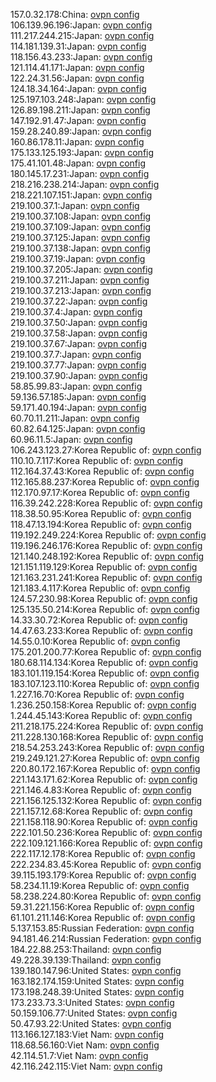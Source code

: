 157.0.32.178:China: [ovpn config](vpn/157_0_32_178.ovpn)  
106.139.96.196:Japan: [ovpn config](vpn/106_139_96_196.ovpn)  
111.217.244.215:Japan: [ovpn config](vpn/111_217_244_215.ovpn)  
114.181.139.31:Japan: [ovpn config](vpn/114_181_139_31.ovpn)  
118.156.43.233:Japan: [ovpn config](vpn/118_156_43_233.ovpn)  
121.114.41.171:Japan: [ovpn config](vpn/121_114_41_171.ovpn)  
122.24.31.56:Japan: [ovpn config](vpn/122_24_31_56.ovpn)  
124.18.34.164:Japan: [ovpn config](vpn/124_18_34_164.ovpn)  
125.197.103.248:Japan: [ovpn config](vpn/125_197_103_248.ovpn)  
126.89.198.211:Japan: [ovpn config](vpn/126_89_198_211.ovpn)  
147.192.91.47:Japan: [ovpn config](vpn/147_192_91_47.ovpn)  
159.28.240.89:Japan: [ovpn config](vpn/159_28_240_89.ovpn)  
160.86.178.11:Japan: [ovpn config](vpn/160_86_178_11.ovpn)  
175.133.125.193:Japan: [ovpn config](vpn/175_133_125_193.ovpn)  
175.41.101.48:Japan: [ovpn config](vpn/175_41_101_48.ovpn)  
180.145.17.231:Japan: [ovpn config](vpn/180_145_17_231.ovpn)  
218.216.238.214:Japan: [ovpn config](vpn/218_216_238_214.ovpn)  
218.221.107.151:Japan: [ovpn config](vpn/218_221_107_151.ovpn)  
219.100.37.1:Japan: [ovpn config](vpn/219_100_37_1.ovpn)  
219.100.37.108:Japan: [ovpn config](vpn/219_100_37_108.ovpn)  
219.100.37.109:Japan: [ovpn config](vpn/219_100_37_109.ovpn)  
219.100.37.125:Japan: [ovpn config](vpn/219_100_37_125.ovpn)  
219.100.37.138:Japan: [ovpn config](vpn/219_100_37_138.ovpn)  
219.100.37.19:Japan: [ovpn config](vpn/219_100_37_19.ovpn)  
219.100.37.205:Japan: [ovpn config](vpn/219_100_37_205.ovpn)  
219.100.37.211:Japan: [ovpn config](vpn/219_100_37_211.ovpn)  
219.100.37.213:Japan: [ovpn config](vpn/219_100_37_213.ovpn)  
219.100.37.22:Japan: [ovpn config](vpn/219_100_37_22.ovpn)  
219.100.37.4:Japan: [ovpn config](vpn/219_100_37_4.ovpn)  
219.100.37.50:Japan: [ovpn config](vpn/219_100_37_50.ovpn)  
219.100.37.58:Japan: [ovpn config](vpn/219_100_37_58.ovpn)  
219.100.37.67:Japan: [ovpn config](vpn/219_100_37_67.ovpn)  
219.100.37.7:Japan: [ovpn config](vpn/219_100_37_7.ovpn)  
219.100.37.77:Japan: [ovpn config](vpn/219_100_37_77.ovpn)  
219.100.37.90:Japan: [ovpn config](vpn/219_100_37_90.ovpn)  
58.85.99.83:Japan: [ovpn config](vpn/58_85_99_83.ovpn)  
59.136.57.185:Japan: [ovpn config](vpn/59_136_57_185.ovpn)  
59.171.40.194:Japan: [ovpn config](vpn/59_171_40_194.ovpn)  
60.70.11.211:Japan: [ovpn config](vpn/60_70_11_211.ovpn)  
60.82.64.125:Japan: [ovpn config](vpn/60_82_64_125.ovpn)  
60.96.11.5:Japan: [ovpn config](vpn/60_96_11_5.ovpn)  
106.243.123.27:Korea Republic of: [ovpn config](vpn/106_243_123_27.ovpn)  
110.10.7.117:Korea Republic of: [ovpn config](vpn/110_10_7_117.ovpn)  
112.164.37.43:Korea Republic of: [ovpn config](vpn/112_164_37_43.ovpn)  
112.165.88.237:Korea Republic of: [ovpn config](vpn/112_165_88_237.ovpn)  
112.170.97.17:Korea Republic of: [ovpn config](vpn/112_170_97_17.ovpn)  
116.39.242.228:Korea Republic of: [ovpn config](vpn/116_39_242_228.ovpn)  
118.38.50.95:Korea Republic of: [ovpn config](vpn/118_38_50_95.ovpn)  
118.47.13.194:Korea Republic of: [ovpn config](vpn/118_47_13_194.ovpn)  
119.192.249.224:Korea Republic of: [ovpn config](vpn/119_192_249_224.ovpn)  
119.196.246.176:Korea Republic of: [ovpn config](vpn/119_196_246_176.ovpn)  
121.140.248.192:Korea Republic of: [ovpn config](vpn/121_140_248_192.ovpn)  
121.151.119.129:Korea Republic of: [ovpn config](vpn/121_151_119_129.ovpn)  
121.163.231.241:Korea Republic of: [ovpn config](vpn/121_163_231_241.ovpn)  
121.183.4.117:Korea Republic of: [ovpn config](vpn/121_183_4_117.ovpn)  
124.57.230.98:Korea Republic of: [ovpn config](vpn/124_57_230_98.ovpn)  
125.135.50.214:Korea Republic of: [ovpn config](vpn/125_135_50_214.ovpn)  
14.33.30.72:Korea Republic of: [ovpn config](vpn/14_33_30_72.ovpn)  
14.47.63.233:Korea Republic of: [ovpn config](vpn/14_47_63_233.ovpn)  
14.55.0.10:Korea Republic of: [ovpn config](vpn/14_55_0_10.ovpn)  
175.201.200.77:Korea Republic of: [ovpn config](vpn/175_201_200_77.ovpn)  
180.68.114.134:Korea Republic of: [ovpn config](vpn/180_68_114_134.ovpn)  
183.101.119.154:Korea Republic of: [ovpn config](vpn/183_101_119_154.ovpn)  
183.107.123.110:Korea Republic of: [ovpn config](vpn/183_107_123_110.ovpn)  
1.227.16.70:Korea Republic of: [ovpn config](vpn/1_227_16_70.ovpn)  
1.236.250.158:Korea Republic of: [ovpn config](vpn/1_236_250_158.ovpn)  
1.244.45.143:Korea Republic of: [ovpn config](vpn/1_244_45_143.ovpn)  
211.218.175.224:Korea Republic of: [ovpn config](vpn/211_218_175_224.ovpn)  
211.228.130.168:Korea Republic of: [ovpn config](vpn/211_228_130_168.ovpn)  
218.54.253.243:Korea Republic of: [ovpn config](vpn/218_54_253_243.ovpn)  
219.249.121.27:Korea Republic of: [ovpn config](vpn/219_249_121_27.ovpn)  
220.80.172.167:Korea Republic of: [ovpn config](vpn/220_80_172_167.ovpn)  
221.143.171.62:Korea Republic of: [ovpn config](vpn/221_143_171_62.ovpn)  
221.146.4.83:Korea Republic of: [ovpn config](vpn/221_146_4_83.ovpn)  
221.156.125.132:Korea Republic of: [ovpn config](vpn/221_156_125_132.ovpn)  
221.157.12.68:Korea Republic of: [ovpn config](vpn/221_157_12_68.ovpn)  
221.158.118.90:Korea Republic of: [ovpn config](vpn/221_158_118_90.ovpn)  
222.101.50.236:Korea Republic of: [ovpn config](vpn/222_101_50_236.ovpn)  
222.109.121.166:Korea Republic of: [ovpn config](vpn/222_109_121_166.ovpn)  
222.117.12.178:Korea Republic of: [ovpn config](vpn/222_117_12_178.ovpn)  
222.234.83.45:Korea Republic of: [ovpn config](vpn/222_234_83_45.ovpn)  
39.115.193.179:Korea Republic of: [ovpn config](vpn/39_115_193_179.ovpn)  
58.234.11.19:Korea Republic of: [ovpn config](vpn/58_234_11_19.ovpn)  
58.238.224.80:Korea Republic of: [ovpn config](vpn/58_238_224_80.ovpn)  
59.31.221.156:Korea Republic of: [ovpn config](vpn/59_31_221_156.ovpn)  
61.101.211.146:Korea Republic of: [ovpn config](vpn/61_101_211_146.ovpn)  
5.137.153.85:Russian Federation: [ovpn config](vpn/5_137_153_85.ovpn)  
94.181.46.214:Russian Federation: [ovpn config](vpn/94_181_46_214.ovpn)  
184.22.88.253:Thailand: [ovpn config](vpn/184_22_88_253.ovpn)  
49.228.39.139:Thailand: [ovpn config](vpn/49_228_39_139.ovpn)  
139.180.147.96:United States: [ovpn config](vpn/139_180_147_96.ovpn)  
163.182.174.159:United States: [ovpn config](vpn/163_182_174_159.ovpn)  
173.198.248.39:United States: [ovpn config](vpn/173_198_248_39.ovpn)  
173.233.73.3:United States: [ovpn config](vpn/173_233_73_3.ovpn)  
50.159.106.77:United States: [ovpn config](vpn/50_159_106_77.ovpn)  
50.47.93.22:United States: [ovpn config](vpn/50_47_93_22.ovpn)  
113.166.127.183:Viet Nam: [ovpn config](vpn/113_166_127_183.ovpn)  
118.68.56.160:Viet Nam: [ovpn config](vpn/118_68_56_160.ovpn)  
42.114.51.7:Viet Nam: [ovpn config](vpn/42_114_51_7.ovpn)  
42.116.242.115:Viet Nam: [ovpn config](vpn/42_116_242_115.ovpn)  

